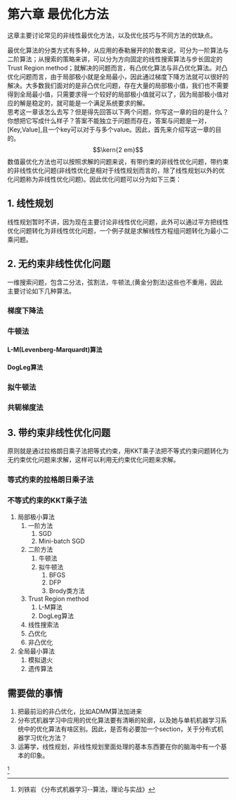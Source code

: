 # 第六章 最优化方法

这章主要讨论常见的非线性最优化方法，以及优化技巧与不同方法的优缺点。

最优化算法的分类方式有多种，从应用的泰勒展开的阶数来说，可分为一阶算法与二阶算法；从搜索的策略来讲，可以分为方向固定的线性搜索算法与步长固定的Trust Region method；就解决的问题而言，有凸优化算法与非凸优化算法。对凸优化问题而言，由于局部极小就是全局最小，因此通过梯度下降方法就可以很好的解决。大多数我们面对的是非凸优化问题，存在大量的局部极小值，我们也不需要得到全局最小值，只需要求得一个较好的局部极小值就可以了，因为局部极小值对应的解是稳定的，就可能是一个满足系统要求的解。  
思考这一章该怎么去写？但是得先回答以下两个问题，你写这一章的目的是什么？你想把它写成什么样子？答案不能独立于问题而存在，答案与问题是一对，\[Key,Value\],且一个key可以对于与多个value。因此，首先来介绍写这一章的目的。  
$$\kern{2 em}$$数值最优化方法也可以按照求解的问题来说，有带约束的非线性优化问题，带约束的非线性优化问题\(非线性优化是相对于线性规划而言的，除了线性规划以外的优化问题称为非线性优化问题\)。因此优化问题可以分为如下三类：

## 1. 线性规划

线性规划暂时不讲，因为现在主要讨论非线性优化问题，此外可以通过平方把线性优化问题转化为非线性优化问题，一个例子就是求解线性方程组问题转化为最小二乘问题。

## 2. 无约束非线性优化问题

一维搜索问题，包含二分法，弦割法，牛顿法,\(黄金分割法\)这些也不重用，因此主要讨论如下几种算法。

### 梯度下降法

### 牛顿法

#### L-M\(Levenberg-Marquardt\)算法

#### DogLeg算法

### 拟牛顿法

### 共轭梯度法

## 3. 带约束非线性优化问题

原则就是通过拉格朗日乘子法把等式约束，用KKT乘子法把不等式约束问题转化为无约束优化问题来求解，这样可以利用无约束优化问题来求解。

### 等式约束的拉格朗日乘子法

### 不等式约束的KKT乘子法

1. 局部极小算法
   1. 一阶方法
      1. SGD
      2. Mini-batch SGD
   2. 二阶方法
      1. 牛顿法
      2. 拟牛顿法
         1. BFGS
         2. DFP
         3. Brody类方法
   3. Trust Region method
      1. L-M算法
      2. DogLeg算法
   4. 线性搜索法
   5. 凸优化
   6. 非凸优化
2. 全局最小算法
   1. 模拟退火
   2. 遗传算法

## 需要做的事情

1. 把最前沿的非凸优化，比如ADMM算法加进来
2. 分布式机器学习中应用的优化算法要有清晰的轮廓，以及她与单机机器学习系统中的优化算法有啥区别。因此，是否有必要加一个section，关于分布式机器学习优化方法？
3. 运筹学，线性规划，非线性规划里面处理的基本东西要在你的脑海中有一个基本的印象。

[^1]

[^1]: 刘铁岩 《分布式机器学习--算法，理论与实战》


